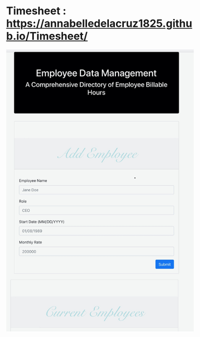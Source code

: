 # Timesheet : https://annabelledelacruz1825.github.io/Timesheet/



<img src="https://github.com/annabelledelacruz1825/Timesheet/blob/master/IMG_2922.jpg?raw=true" alt="Your Name">
